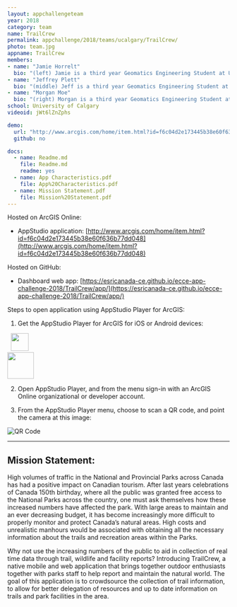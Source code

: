```yaml
---
layout: appchallengeteam
year: 2018
category: team
name: TrailCrew
permalink: appchallenge/2018/teams/ucalgary/TrailCrew/
photo: team.jpg
appname: TrailCrew
members:
- name: "Jamie Horrelt"
  bio: "(left) Jamie is a third year Geomatics Engineering Student at University of Calgary. Jamie is from Prince Edward Island and has a previous degree in Business Administration from Bishop’s University. Jamie enjoys hiking, skiing and spending countless hours in the computer lab."
- name: "Jeffrey Plett"
  bio: "(middle) Jeff is a third year Geomatics Engineering Student at University of Calgary. Jeff enjoys hiking, biking and backcountry camping. Jeff works for Parks Canada in the summer at Riding Mountain National Park and he has a passion for using Geomatics technologies to solve Parks related issues."
- name: "Morgan Moe"
  bio: "(right) Morgan is a third year Geomatics Engineering Student at the University of Calgary. Morgan is from Calgary, Alberta, and has a previous degree in Kinesiology from the University of Calgary. Morgan is an ESRI student associate and she enjoys paragliding, hiking and mapping with UAVs."
school: University of Calgary
videoid: jWt6lZnZphs

demo:
  url: "http://www.arcgis.com/home/item.html?id=f6c04d2e173445b38e60f636b77dd048"
  github: no

docs:
  - name: Readme.md
    file: Readme.md
    readme: yes
  - name: App Characteristics.pdf
    file: App%20Characteristics.pdf
  - name: Mission Statement.pdf
    file: Mission%20Statement.pdf
---
```


Hosted on ArcGIS Online:

- AppStudio application: [http://www.arcgis.com/home/item.html?id=f6c04d2e173445b38e60f636b77dd048](http://www.arcgis.com/home/item.html?id=f6c04d2e173445b38e60f636b77dd048)

Hosted on GitHub:

- Dashboard web app: [https://esricanada-ce.github.io/ecce-app-challenge-2018/TrailCrew/app/](https://esricanada-ce.github.io/ecce-app-challenge-2018/TrailCrew/app/)

Steps to open application using AppStudio Player for ArcGIS:

1. Get the AppStudio Player for ArcGIS for iOS or Android devices:

  &nbsp;&nbsp;<a target="_blank" href="https://itunes.apple.com/us/app/appstudio-player-for-arcgis/id1018006050?ls=1&mt=8"><img src="http://doc.arcgis.com/assets/img/badges/app_store.svg" height="40px"></a><br />
  <a target="_blank" href="https://play.google.com/store/apps/details?id=com.esri.appstudio.player"><img src="https://play.google.com/intl/en_us/badges/images/generic/en_badge_web_generic.png" height="60"></a>

2. Open AppStudio Player, and from the menu sign-in with an ArcGIS Online organizational or developer account.

3. From the AppStudio Player menu, choose to scan a QR code, and point the camera at this image:

  ![QR Code](https://esricanada-ce.github.io/ecce-app-challenge-2018/TrailCrew/images/appstudio_qrcode.gif "QR Code")

---

## Mission Statement:

High volumes of traffic in the National and Provincial Parks across Canada has had a positive impact on Canadian tourism. After last years celebrations of Canada 150th birthday, where all the public was granted free access to the National Parks across the country, one must ask themselves how these increased numbers have affected the park. With large areas to maintain and an ever decreasing budget, it has become increasingly more difficult to properly monitor and protect Canada’s natural areas. High costs and unrealistic manhours would be associated with obtaining all the necessary information about the trails and recreation areas within the Parks.  

Why not use the increasing numbers of the public to aid in collection of real time data through trail, wildlife and facility reports? Introducing TrailCrew, a native mobile and web application that brings together outdoor enthusiasts together with parks staff to help report and maintain the natural world. The goal of this application is to crowdsource the collection of trail information, to allow for better delegation of resources and up to date information on trails and park facilities in the area.  
